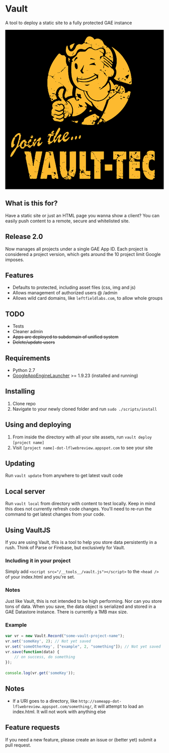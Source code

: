 # Vault
A tool to deploy a static site to a fully protected GAE instance

![Vault Tect](fallout-boy.png)

## What is this for?
Have a static site or just an HTML page you wanna show a client? You can easily push content to a remote, secure and whitelisted site.

## Release 2.0
Now manages all projects under a single GAE App ID. Each project is considered a project version, which gets around the 10 project limit Google imposes.

## Features
* Defaults to protected, including asset files (css, img and js)
* Allows management of authorized users @ /admin
* Allows wild card domains, like `leftfieldlabs.com`, to allow whole groups

## TODO
* Tests
* Cleaner admin
* ~~Apps are deployed to subdomain of unified system~~
* ~~Delete/update users~~

## Requirements
* Python 2.7
* [GoogleAppEngineLauncher](http://code.google.com/appengine/) >= 1.9.23 (installed and running)

## Installing
1. Clone repo
1. Navigate to your newly cloned folder and run `sudo ./scripts/install`

## Using and deploying
1. From inside the directory with all your site assets, run `vault deploy [project name]`
1. Visit `[project name]-dot-lflwebreview.appspot.com` to see your site

## Updating
Run `vault update` from anywhere to get latest vault code

## Local server
Run `vault local` from directory with content to test locally. Keep in mind this does not currently refresh code changes. You'll need to re-run the command to get latest changes from your code.

## Using VaultJS
If you are using Vault, this is a tool to help you store data persistently in a rush. Think of Parse or Firebase, but exclusively for Vault.

### Including it in your project
Simply add `<script src="/__tools__/vault.js"></script>` to the `<head />` of your index.html and you're set.

### Notes
Just like Vault, this is not intended to be high performing. Nor can you store tons of data. When you save, the data object is serialized and stored in a GAE Datastore instance. There is currently a 1MB max size.

### Example

```javascript
var vr = new Vault.Record("some-vault-project-name");
vr.set('someKey', 2); // Not yet saved
vr.set('someOtherKey', ["example", 2, "something"]); // Not yet saved
vr.save(function(data) {
    // on success, do something
});

console.log(vr.get('someKey'));

```


## Notes
* If a URI goes to a directory, like `http://someapp-dot-lflwebreview.appspot.com/something/`, it will attempt to load an index.html. It will not work with anything else

## Feature requests
If you need a new feature, please create an issue or (better yet) submit a pull request.
